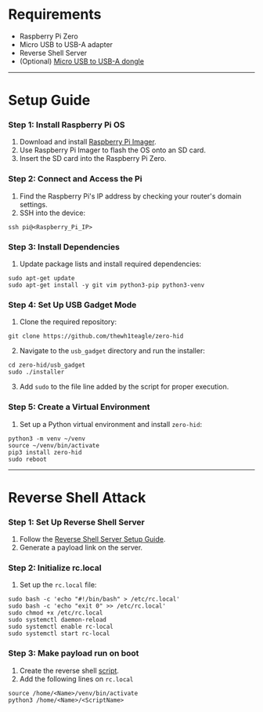 # Requirements

- Raspberry Pi Zero
- Micro USB to USB-A adapter
- Reverse Shell Server
- (Optional) [Micro USB to USB-A dongle](https://52pi.com/collections/raspberry-pi-zero/products/52pi-usb-dongle-for-raspberry-pi-zero-zero-w)

---

# Setup Guide

### Step 1: Install Raspberry Pi OS

1. Download and install [Raspberry Pi Imager](https://www.raspberrypi.com/software/).
2. Use Raspberry Pi Imager to flash the OS onto an SD card.
3. Insert the SD card into the Raspberry Pi Zero.

### Step 2: Connect and Access the Pi

1. Find the Raspberry Pi's IP address by checking your router's domain settings.
2. SSH into the device:
```
ssh pi@<Raspberry_Pi_IP>
```

### Step 3: Install Dependencies

1. Update package lists and install required dependencies:
```
sudo apt-get update
sudo apt-get install -y git vim python3-pip python3-venv
```

### Step 4: Set Up USB Gadget Mode

1. Clone the required repository:
```
git clone https://github.com/thewh1teagle/zero-hid
```
2. Navigate to the `usb_gadget` directory and run the installer:
```
cd zero-hid/usb_gadget
sudo ./installer
```
3. Add `sudo` to the file line added by the script for proper execution.

### Step 5: Create a Virtual Environment

1. Set up a Python virtual environment and install `zero-hid`:
```
python3 -m venv ~/venv
source ~/venv/bin/activate
pip3 install zero-hid
sudo reboot
```

---

# Reverse Shell Attack

### Step 1: Set Up Reverse Shell Server

1. Follow the [Reverse Shell Server Setup Guide](https://github.com/tbsauce/social-engineering-hardware-toolkit/blob/main/server/reverseshell.md).
2. Generate a payload link on the server.

### Step 2: Initialize rc.local

1. Set up the `rc.local` file:
```
sudo bash -c 'echo "#!/bin/bash" > /etc/rc.local'
sudo bash -c 'echo "exit 0" >> /etc/rc.local'
sudo chmod +x /etc/rc.local
sudo systemctl daemon-reload
sudo systemctl enable rc-local
sudo systemctl start rc-local
```

### Step 3: Make payload run on boot

1. Create the reverse shell [script](https://github.com/tbsauce/social-engineering-hardware-toolkit/blob/main/raspberry_pi_zero/scripts/keystroke_zero.py).
2. Add the following lines on `rc.local`
```
source /home/<Name>/venv/bin/activate
python3 /home/<Name>/<ScriptName>
```
